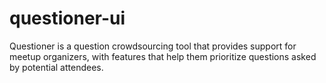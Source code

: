 # questioner-ui
Questioner is a question crowdsourcing tool that provides support for meetup organizers, with features that help them prioritize questions asked by potential attendees.
